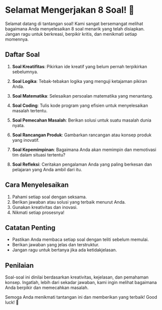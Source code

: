 # Selamat Mengerjakan 8 Soal! 🚀

Selamat datang di tantangan soal! Kami sangat bersemangat melihat bagaimana Anda menyelesaikan 8 soal menarik yang telah disiapkan. Jangan ragu untuk berkreasi, berpikir kritis, dan menikmati setiap momennya.

## Daftar Soal

1. **Soal Kreatifitas**: Pikirkan ide kreatif yang belum pernah terpikirkan sebelumnya.

2. **Soal Logika**: Tebak-tebakan logika yang menguji ketajaman pikiran Anda.

3. **Soal Matematika**: Selesaikan persoalan matematika yang menantang.

4. **Soal Coding**: Tulis kode program yang efisien untuk menyelesaikan masalah tertentu.

5. **Soal Pemecahan Masalah**: Berikan solusi untuk suatu masalah dunia nyata.

6. **Soal Rancangan Produk**: Gambarkan rancangan atau konsep produk yang inovatif.

7. **Soal Kepemimpinan**: Bagaimana Anda akan memimpin dan memotivasi tim dalam situasi tertentu?

8. **Soal Refleksi**: Ceritakan pengalaman Anda yang paling berkesan dan pelajaran yang Anda ambil dari itu.

## Cara Menyelesaikan

1. Pahami setiap soal dengan seksama.
2. Berikan jawaban atau solusi yang terbaik menurut Anda.
3. Gunakan kreativitas dan inovasi.
4. Nikmati setiap prosesnya!

## Catatan Penting

- Pastikan Anda membaca setiap soal dengan teliti sebelum memulai.
- Berikan jawaban yang jelas dan terstruktur.
- Jangan ragu untuk bertanya jika ada ketidakjelasan.

## Penilaian

Soal-soal ini dinilai berdasarkan kreativitas, kejelasan, dan pemahaman konsep. Ingatlah, lebih dari sekadar jawaban, kami ingin melihat bagaimana Anda berpikir dan memecahkan masalah.

Semoga Anda menikmati tantangan ini dan memberikan yang terbaik! Good luck! 🌟
